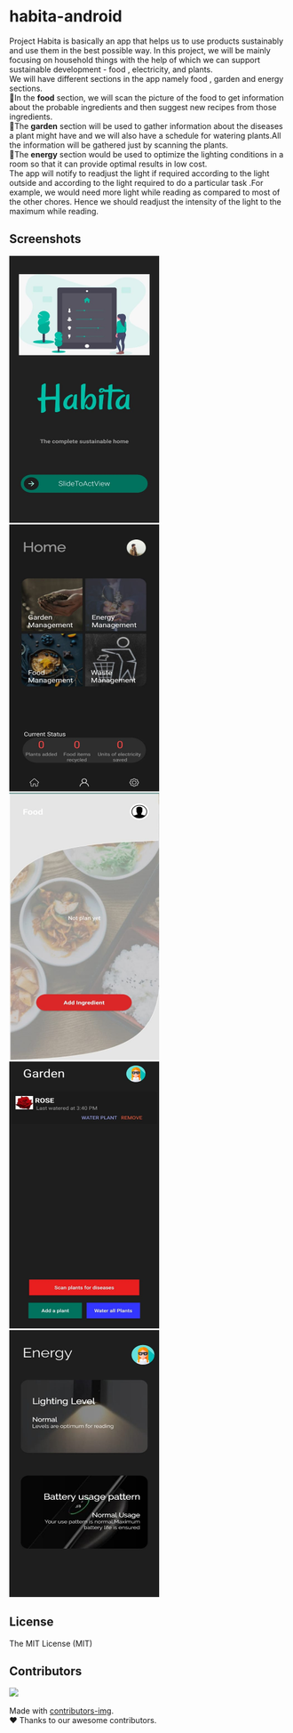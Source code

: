 # habita-android 
Project Habita is basically an app that helps us to use products sustainably and use them in the best possible way. In this project, we will be mainly focusing on household things with the help of which we can support sustainable development - food , electricity, and plants.<br>
We will have different sections in the app namely food , garden and  energy sections.<br>
🌟In the **food** section, we will scan the picture of the food to get information about the probable ingredients and then suggest new recipes from those ingredients.<br>
🌟The **garden** section will be used to gather information about the diseases a plant might have and we will also have a schedule for watering plants.All the information will be gathered just by scanning  the plants.<br>
🌟The **energy** section would be used to optimize the lighting conditions in a room so that it can provide optimal results in low cost.<br>
The app will notify to readjust the light if required according to the light outside and according to the light required to do a particular task .For example, we would need more light while reading as compared to most of the other chores. Hence we should readjust the intensity of the light to the maximum while reading.<br>
<h2> Screenshots</h2> 
<img src = "ss.jpeg"  width=270 height=480 /><img src = "home.jpeg"  width=270 height=480/><img src = "food.jpeg" width=270 height=480/><img src = "garden.jpeg"  width=270 height=480><img src = "energy.jpeg"  width=270 height=480>
<h2>  License</h2> 
The MIT License (MIT)
<h2>  Contributors</h2> 
<a href="https://github.com/hackslash-nitp/habita-android/graphs/contributors">
  <img src="https://contributors-img.web.app/image?repo=hackslash-nitp/habita-android" />
</a>

Made with [contributors-img](https://contributors-img.web.app).<br>
❤️ Thanks to our awesome contributors.

